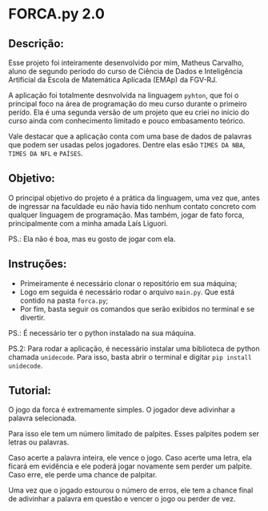# FORCA.py 2.0
## Descrição:
Esse projeto foi inteiramente desenvolvido por mim, Matheus Carvalho, aluno de segundo período do curso de Ciência de Dados e Inteligência Artificial da Escola de Matemática Aplicada (EMAp) da FGV-RJ. 

A aplicação foi totalmente desnvolvida na linguagem `pyhton`, que foi o principal foco na área de programação do meu curso durante o primeiro perído. Ela é uma segunda versão de um projeto que eu criei no início do curso ainda com conhecimento limitado e pouco embasamento teórico. 

Vale destacar que a aplicação conta com uma base de dados de palavras que podem ser usadas pelos jogadores. Dentre elas esão `TIMES DA NBA`, `TIMES DA NFL` e `PAÍSES`.
## Objetivo:
O principal objetivo do projeto é a prática da linguagem, uma vez que, antes de ingressar na faculdade eu não havia tido nenhum contato concreto com qualquer linguagem de programação. Mas também, jogar de fato forca, principalmente com a minha amada Laís Liguori.

PS.: Ela não é boa, mas eu gosto de jogar com ela.
## Instruções:
* Primeiramente é necessário clonar o repositório em sua máquina;
* Logo em seguida é necessário rodar o arquivo `main.py`. Que está contido na pasta `forca.py`;
* Por fim, basta seguir os comandos que serão exibidos no terminal e se divertir.

PS.: É necessário ter o python instalado na sua máquina.

PS.2: Para rodar a aplicação, é necessário instalar uma biblioteca de python chamada `unidecode`. Para isso, basta abrir o terminal e digitar `pip install unidecode`.
## Tutorial:
O jogo da forca é extremamente simples. O jogador deve adivinhar a palavra selecionada. 

Para isso ele tem um número limitado de palpites. Esses palpites podem ser letras ou palavras. 

Caso acerte a palavra inteira, ele vence o jogo. Caso acerte uma letra, ela ficará em evidência e ele poderá jogar novamente sem perder um palpite. Caso erre, ele perde uma chance de palpitar. 

Uma vez que o jogado estourou o número de erros, ele tem a chance final de adivinhar a palavra em questão e vencer o jogo ou perder de vez.
